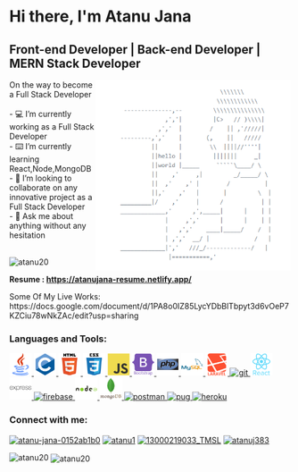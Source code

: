 

# Hi there, I'm Atanu Jana

## Front-end Developer | Back-end Developer | MERN Stack Developer
<img align="right" src="https://github.com/atanu20/image-upload-using-react-node-mysql/blob/master/helloworld.png" width="350">
On the way to become a Full Stack Developer
<br>

<br>
- 💻 I’m currently working as a Full Stack Developer <br>
- ⌨️ I’m currently learning React,Node,MongoDB   <br>
- 👯 I’m looking to collaborate on any innovative project as a Full Stack Developer   <br>
- 💬 Ask me about anything without any hesitation <br>
<br>
<p align="left"> <img src="https://komarev.com/ghpvc/?username=atanu20&label=Profile%20views&color=0e75b6&style=flat" alt="atanu20" /> </p>

 
<b>Resume :  https://atanujana-resume.netlify.app/ </b>
<p>Some Of My Live Works: https://docs.google.com/document/d/1PA8o0IZ85LycYDbBlTbpyt3d6vOeP7KZCiu78wNkZAc/edit?usp=sharing </p>


<h3 align="left">Languages and Tools:</h3>
<p align="left">
<a href="" target="_blank"> <img src="https://raw.githubusercontent.com/atanu20/atanu20/main/java.png" width="40" height="40" alt="java" /> </a>
 <a href="https://www.cprogramming.com/" target="_blank"> <img src="https://raw.githubusercontent.com/devicons/devicon/master/icons/c/c-original.svg" alt="c" width="40" height="40"/> </a> <a href="https://www.w3.org/html/" target="_blank"> <img src="https://raw.githubusercontent.com/devicons/devicon/master/icons/html5/html5-original-wordmark.svg" alt="html5" width="40" height="40"/> </a> <a href="https://www.w3schools.com/css/" target="_blank"> <img src="https://raw.githubusercontent.com/devicons/devicon/master/icons/css3/css3-original-wordmark.svg" alt="css3" width="40" height="40"/> </a> 
  <a href="https://developer.mozilla.org/en-US/docs/Web/JavaScript" target="_blank"> <img src="https://raw.githubusercontent.com/devicons/devicon/master/icons/javascript/javascript-original.svg" alt="javascript" width="40" height="40"/> </a>
<a href="https://getbootstrap.com" target="_blank"> <img src="https://raw.githubusercontent.com/devicons/devicon/master/icons/bootstrap/bootstrap-plain-wordmark.svg" alt="bootstrap" width="40" height="40"/> </a>    <a href="https://www.php.net" target="_blank"> 
  <img src="https://raw.githubusercontent.com/devicons/devicon/master/icons/php/php-original.svg" alt="php" width="40" height="40"/> </a>
  <a href="https://www.mysql.com/" target="_blank"> <img src="https://raw.githubusercontent.com/devicons/devicon/master/icons/mysql/mysql-original-wordmark.svg" alt="mysql" width="40" height="40"/> </a>  <!-- <a href="https://www.python.org" target="_blank"> <img src="https://raw.githubusercontent.com/devicons/devicon/master/icons/python/python-original.svg" alt="python" width="40" height="40"/> </a>
  <a href="https://flask.palletsprojects.com/" target="_blank"> <img src="https://www.vectorlogo.zone/logos/pocoo_flask/pocoo_flask-icon.svg" alt="flask" width="40" height="40"/> </a> -->
 <a href="https://laravel.com/" target="_blank"> <img src="https://raw.githubusercontent.com/devicons/devicon/master/icons/laravel/laravel-plain-wordmark.svg" alt="laravel" width="40" height="40"/> </a>
 <a href="https://git-scm.com/" target="_blank"> <img src="https://www.vectorlogo.zone/logos/git-scm/git-scm-icon.svg" alt="git" width="40" height="40"/> </a> <a href="https://reactjs.org/" target="_blank"> <img src="https://raw.githubusercontent.com/devicons/devicon/master/icons/react/react-original-wordmark.svg" alt="react" width="40" height="40"/> </a>
  <br>
<!--   <a href="https://reactnative.dev/" target="_blank"> <img src="https://reactnative.dev/img/header_logo.svg" alt="reactnative" width="40" height="40"/> </a> 
  <a href="https://redux.js.org" target="_blank"> <img src="https://raw.githubusercontent.com/devicons/devicon/master/icons/redux/redux-original.svg" alt="redux" width="40" height="40"/> </a> --> <a href="https://expressjs.com" target="_blank"> <img src="https://raw.githubusercontent.com/devicons/devicon/master/icons/express/express-original-wordmark.svg" alt="express" width="40" height="40"/> </a> <a href="https://firebase.google.com/" target="_blank"> <img src="https://www.vectorlogo.zone/logos/firebase/firebase-icon.svg" alt="firebase" width="40" height="40"/> </a> <a href="https://nodejs.org" target="_blank"> <img src="https://raw.githubusercontent.com/devicons/devicon/master/icons/nodejs/nodejs-original-wordmark.svg" alt="nodejs" width="40" height="40"/> </a> 
  <a href="https://www.mongodb.com/" target="_blank"> <img src="https://raw.githubusercontent.com/devicons/devicon/master/icons/mongodb/mongodb-original-wordmark.svg" alt="mongodb" width="40" height="40"/> </a> <a href="https://postman.com" target="_blank"> <img src="https://www.vectorlogo.zone/logos/getpostman/getpostman-icon.svg" alt="postman" width="40" height="40"/> </a> <a href="https://pugjs.org" target="_blank"> <img src="https://cdn.worldvectorlogo.com/logos/pug.svg" alt="pug" width="40" height="40"/> </a> <a href="https://heroku.com" target="_blank"> <img src="https://www.vectorlogo.zone/logos/heroku/heroku-icon.svg" alt="heroku" width="40" height="40"/> </a>  
  
<!-- <a href="https://www.sqlite.org/" target="_blank"> <img src="https://www.vectorlogo.zone/logos/sqlite/sqlite-icon.svg" alt="sqlite" width="40" height="40"/> </a>  <a href="https://www.chartjs.org" target="_blank"> <img src="https://www.chartjs.org/media/logo-title.svg" alt="chartjs" width="40" height="40"/> </a> <a href="https://www.cockroachlabs.com/product/cockroachdb/" target="_blank"> <img src="https://cdn.worldvectorlogo.com/logos/cockroachdb.svg" alt="cockroachdb" width="40" height="40"/> </a> <a href="https://scikit-learn.org/" target="_blank"> <img src="https://upload.wikimedia.org/wikipedia/commons/0/05/Scikit_learn_logo_small.svg" alt="scikit_learn" width="40" height="40"/> </a>  <a href="https://tailwindcss.com/" target="_blank"> <img src="https://www.vectorlogo.zone/logos/tailwindcss/tailwindcss-icon.svg" alt="tailwind" width="40" height="40"/> </a>  -->
</p>
  
  
  
   <h3 align="left">Connect with me:</h3>
<p align="left">
<a href="https://linkedin.com/in/atanu-jana-0152ab1b0" target="blank"><img align="center" src="https://raw.githubusercontent.com/rahuldkjain/github-profile-readme-generator/master/src/images/icons/Social/linked-in-alt.svg" alt="atanu-jana-0152ab1b0" height="30" width="40" /></a>
<a href="https://www.codechef.com/users/atanu1" target="blank"><img align="center" src="https://cdn.jsdelivr.net/npm/simple-icons@3.1.0/icons/codechef.svg" alt="atanu1" height="30" width="40" /></a>
<a href="https://www.hackerrank.com/13000219033_TMSL" target="blank"><img align="center" src="https://raw.githubusercontent.com/rahuldkjain/github-profile-readme-generator/master/src/images/icons/Social/hackerrank.svg" alt="13000219033_TMSL" height="30" width="40" /></a> <a href="https://leetcode.com/mAtanu/" target="_blank"><img align="center" src="https://raw.githubusercontent.com/rahuldkjain/github-profile-readme-generator/master/src/images/icons/Social/leet-code.svg" alt="atanuj383" height="30" width="40" /></a>
</p>

<p><img align="left" src="https://github-readme-stats.vercel.app/api/top-langs?username=atanu20&show_icons=true&locale=en&layout=compact" alt="atanu20" /></p>

<p>&nbsp;<img align="center" src="https://github-readme-stats.vercel.app/api?username=atanu20&show_icons=true&locale=en" alt="atanu20" /></p>



<!-- 

```
                                                                                   \\\\\\\
                                                                                  \\\\\\\\\\\\
                                                       --------------,--         \\\\\\\\\\\\\\\
                                                                   ,','|         |C>   // )\\\\|
                                                                 ,','  |        /    || ,'/////|
                                                      ---------,','    |       (,    ||   /////
                                                               ||      |        \\  ||||//''''|
                                                               ||hello |         |||||||     _|
                                                               ||world |_____     `````\____/ \
                                                               ||    ,'     ,|         _/_____/ \
                                                               ||  ,'    ,' |        /          |
                                                               ||,'    ,'   |       |         \  |
                                                      _________|/    ,'     |      /           | |
                                                      _____________,'      ,',_____|      |    | |
                                                                   |     ,','      |      |    | |
                                                                   |   ,','    ____|_____/    /  |
                                                                   | ,','  __/ |             /   |
                                                      _____________|','   ///_/-------------/   |
                                                                    |===========,'
``` -->


